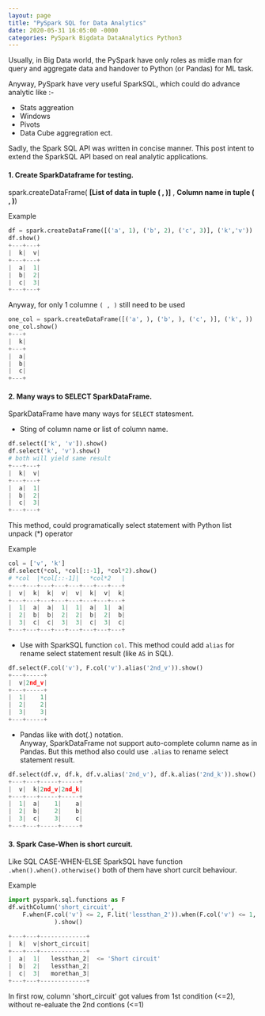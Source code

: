 ```yaml
---
layout: page
title: "PySpark SQL for Data Analytics"
date: 2020-05-31 16:05:00 -0000
categories: PySpark Bigdata DataAnalytics Python3
---
```


Usually, in Big Data world, the PySpark have only roles as midle man for query and aggregate data and handover to Python (or Pandas) for ML task.
    
Anyway, PySpark have very useful SparkSQL, which could do advance analytic like :- 

- Stats aggreation
- Windows
- Pivots
- Data Cube aggregration
ect.

Sadly, the Spark SQL API was written in concise manner. This post intent to extend the SparkSQL API based on real analytic applications.

#### 1. Create SparkDataframe for testing.

spark.createDataFrame( __[List of data in tuple ( , )]__  ,   __Column name in tuple ( , )__) 

Example

```python
df = spark.createDataFrame([('a', 1), ('b', 2), ('c', 3)], ('k','v'))
df.show()
+---+---+
|  k|  v|
+---+---+
|  a|  1|
|  b|  2|
|  c|  3|
+---+---+
```

Anyway, for only 1 columne `( , )` still need to be used

```python
one_col = spark.createDataFrame([('a', ), ('b', ), ('c', )], ('k', ))
one_col.show()
+---+
|  k|
+---+
|  a|
|  b|
|  c|
+---+
```

#### 2. Many ways to SELECT SparkDataFrame.

SparkDataFrame have many ways for `SELECT` statesment.

- Sting of column name or list of column name.  
```python
df.select(['k', 'v']).show()
df.select('k', 'v').show()
# both will yield same result
+---+---+
|  k|  v|
+---+---+
|  a|  1|
|  b|  2|
|  c|  3|
+---+---+
```

This method, could programatically select statement with Python list unpack (\*) operator

Example

```python
col = ['v', 'k']
df.select(*col, *col[::-1], *col*2).show()
# *col  |*col[::-1]|   *col*2   |
+---+---+---+---+---+---+---+---+
|  v|  k|  k|  v|  v|  k|  v|  k|
+---+---+---+---+---+---+---+---+
|  1|  a|  a|  1|  1|  a|  1|  a|
|  2|  b|  b|  2|  2|  b|  2|  b|
|  3|  c|  c|  3|  3|  c|  3|  c|
+---+---+---+---+---+---+---+---+
```
- Use with SparkSQL function `col`. This method could add `alias` for rename select statement result (like `AS` in SQL).  

```python
df.select(F.col('v'), F.col('v').alias('2nd_v')).show()
+---+-----+
|  v|2nd_v|
+---+-----+
|  1|    1|
|  2|    2|
|  3|    3|
+---+-----+
```

- Pandas like with dot(.) notation.  
Anyway, SparkDataFrame not support auto-complete column name as in Pandas. But this method also could use `.alias` to rename select statement result.

```python
df.select(df.v, df.k, df.v.alias('2nd_v'), df.k.alias('2nd_k')).show()
+---+---+-----+-----+
|  v|  k|2nd_v|2nd_k|
+---+---+-----+-----+
|  1|  a|    1|    a|
|  2|  b|    2|    b|
|  3|  c|    3|    c|
+---+---+-----+-----+
```


#### 3. Spark Case-When is short curcuit.

Like SQL CASE-WHEN-ELSE SparkSQL have function `.when().when().otherwise()` both of them have short curcit behaviour.  

Example

```python
import pyspark.sql.functions as F
df.withColumn('short_circuit', 
    F.when(F.col('v') <= 2, F.lit('lessthan_2')).when(F.col('v') <= 1, F.lit('lessthan_1')).otherwise('morethan_3')
             ).show()
             
+---+---+-------------+
|  k|  v|short_circuit|
+---+---+-------------+
|  a|  1|   lessthan_2|  <= 'Short circuit'
|  b|  2|   lessthan_2|
|  c|  3|   morethan_3|
+---+---+-------------+
```

In first row, column 'short_circuit' got values from 1st condition (<=2), without re-ealuate the 2nd contions (<=1)  
